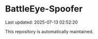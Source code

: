 # BattleEye-Spoofer

Last updated: 2025-07-13 02:52:20

This repository is automatically maintained.
